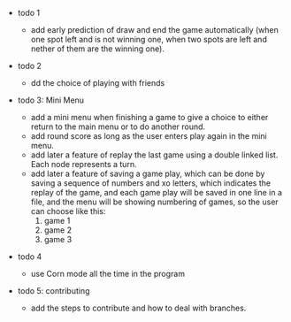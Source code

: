 - todo 1

  - add early prediction of draw and end the game automatically (when one spot left and is not winning one, when two spots are left and nether of them are the winning one).

- todo 2

  - dd the choice of playing with friends

- todo 3: Mini Menu

  - add a mini menu when finishing a game to give a choice to either return to the main menu or to do another round.
  - add round score as long as the user enters play again in the mini menu.
  - add later a feature of replay the last game using a double linked list. Each node represents a turn.
  - add later a feature of saving a game play, which can be done by saving a sequence of numbers and xo letters, which indicates the replay of the game, and each game play will be saved in one line in a file, and the menu will be showing numbering of games, so the user can choose like this:
    1. game 1
    2. game 2
    3. game 3

- todo 4
  - use Corn mode all the time in the program

- todo 5: contributing
  - add the steps to contribute and how to deal with branches.